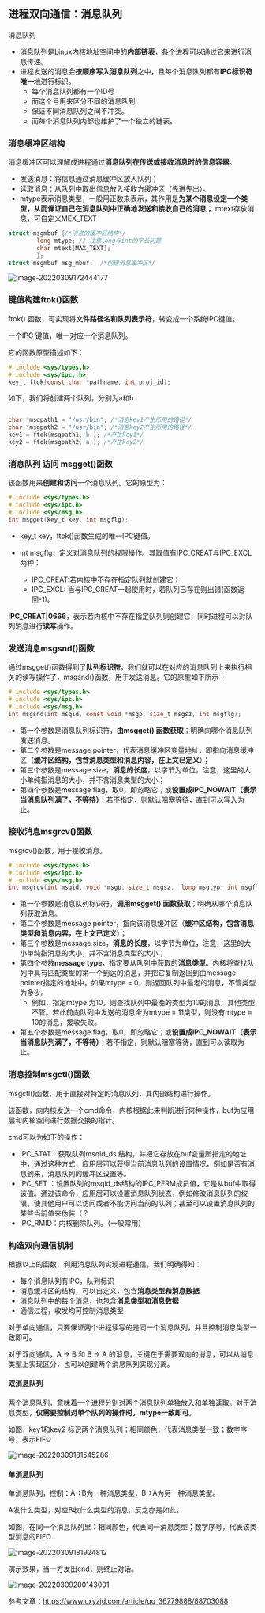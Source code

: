 ## 进程双向通信：消息队列



消息队列

* 消息队列是Linux内核地址空间中的**内部链表**，各个进程可以通过它来进行消息传递。
* 进程发送的消息会**按顺序写入消息队列**之中，且每个消息队列都有**IPC标识符唯一**地进行标识。
  * 每个消息队列都有一个ID号
  * 而这个号用来区分不同的消息队列
  * 保证不同消息队列之间不冲突。
  * 而每个消息队列内部也维护了一个独立的链表。



### 消息缓冲区结构

消息缓冲区可以理解成进程通过**消息队列在传送或接收消息时的信息容器**。

* 发送消息：将信息通过消息缓冲区放入队列；
* 读取消息：从队列中取出信息放入接收方缓冲区（先进先出）。
* mtype表示消息类型，一般用正数来表示，其作用是**为某个消息设定一个类型，从而保证自己在消息队列中正确地发送和接收自己的消息**；
  mtext存放消息，可自定义MEX_TEXT

```c
struct msgmbuf {/*消息的缓冲区结构*/
		long mtype; // 注意long与int的字长问题
		char mtext[MAX_TEXT];
		};
struct msgmbuf msg_mbuf;  /*创建消息缓冲区*/ 
```

![image-20220309172444177](https://github.com/ppphhhleo/Linux_Network/blob/main/pics/exp2/image-20220309172444177.png)

### 键值构建ftok()函数


ftok() 函数，可实现将**文件路径名和队列表示符**，转变成一个系统IPC键值。

一个IPC 键值，唯一对应一个消息队列。

它的函数原型描述如下：

```c
# include <sys/types.h>
# include <sys/ipc,.h>
key_t ftok(const char *pathname, int proj_id);
```

如下，我们将创建两个队列，分别为a和b

```c

char *msgpath1 = "/usr/bin"; /*消息key1产生所用的路径*/
char *msgpath2 = "/usr/bin"; /*消息key2产生所用的路径*/
key1 = ftok(msgpath1,'b'); /*产生key1*/
key2 = ftok(msgpath2,'a'); /*产生key2*/
```



### 消息队列 访问 msgget()函数

该函数用来**创建和访问**一个消息队列。它的原型为：

```c
# include <sys/types.h>
# include <sys/ipc.h>
# include <sys/msg,h>
int msgget(key_t key, int msgflg);
```

* key_t key，ftok()函数生成的唯一IPC键值。

* int msgflg，定义对消息队列的权限操作。其取值有IPC_CREAT与IPC_EXCL两种：
  * IPC_CREAT:若内核中不存在指定队列就创建它；
  * IPC_EXCL: 当与IPC_CREAT一起使用时，若队列已存在则出错(函数返回-1)。

**IPC_CREAT|0666**，表示若内核中不存在指定队列则创建它，同时进程可以对队列消息进行**读写**操作。

### 发送消息msgsnd()函数

通过msgget()函数得到了**队列标识符**，我们就可以在对应的消息队列上来执行相关的读写操作了，msgsnd()函数，用于发送消息。它的原型如下所示：

```c
# include <sys/types.h>
# include <sys/ipc.h>
# include <sys/msg,h>
int msgsnd(int msqid, const void *msgp, size_t msgsz, int msgflg);
```

* 第一个参数是消息队列标识符，**由msgget() 函数获取**；明确向哪个消息队列发送消息。
* 第二个参数是message pointer，代表消息缓冲区变量地址，即指向消息缓冲区（**缓冲区结构，包含消息类型和消息内容，在上文已定义**）；
* 第三个参数是message size，**消息的长度**，以字节为单位，注意，这里的大小单纯指消息的大小，并不含消息类型的大小；
* 第四个参数是message flag，取0，即忽略它；或**设置成IPC_NOWAIT（表示当消息队列满了，不等待）**；若不指定，则默认阻塞等待，直到可以写入为止。

### 接收消息msgrcv()函数

msgrcv()函数，用于接收消息。

```c
# include <sys/types.h>
# include <sys/ipc.h>
# include <sys/msg,h>
int msgrcv(int msqid, void *msgp, size_t msgsz,  long msgtyp, int msgflg);
```

* 第一个参数是消息队列标识符，**调用msgget() 函数获取**；明确从哪个消息队列获取消息。
* 第二个参数是message pointer，指向该消息缓冲区（**缓冲区结构，包含消息类型和消息内容，在上文已定义**）；
* 第三个参数是message size，**消息的长度**，以字节为单位，注意，这里的大小单纯指消息的大小，并不含消息类型的大小；
* 第四个参数**message type**，指定要从队列中获取的**消息类型**。内核将查找队列中具有匹配类型的第一个到达的消息，并把它复制返回到由message pointer指定的地址中。如果mtype = 0，则返回队列中最老的消息，不管类型为多少。
  * 例如，指定mtype 为10，则查找队列中最晚的类型为10的消息，其他类型不管。若此前向队列中发送的消息全为mtype = 11类型，则没有mtype = 10的消息，接收失败。
* 第五个参数是message flag，取0，即忽略它；或**设置成IPC_NOWAIT（表示当消息队列满了，不等待）**；若不指定，则默认阻塞等待，直到可以读取为止。

### 消息控制msgctl()函数

msgctl()函数，用于直接对特定的消息队列，其内部结构进行操作。

该函数，向内核发送一个cmd命令，内核根据此来判断进行何种操作，buf为应用层和内核空间进行数据交换的指针。

cmd可以为如下的操作：

* IPC_STAT：获取队列msqid_ds 结构，并把它存放在buf变量所指定的地址中，通过这种方式，应用层可以获得当前消息队列的设置情况，例如是否有消息到来，消息队列的缓冲区设置等。
* IPC_SET ：设置队列的msqid_ds结构的IPC_PERM成员值，它是从buf中取得该值。通过该命令，应用层可以设置消息队列状态，例如修改消息队列的权限，使其他用户可以访问或者不能访问当前的队列；甚至可以设置消息队列的某些当前值来伪装（？
* IPC_RMID：内核删除队列。（一般常用）

### 构造双向通信机制

根据以上的函数，利用消息队列实现进程通信，我们明确得知：

* 每个消息队列有IPC，队列标识
* 消息缓冲区的结构，可以自定义，包含**消息类型和消息数据**
* 消息队列中的每个消息，也包含**消息类型和消息数据**
* 通信过程，收发均可控制消息类型

对于单向通信，只要保证两个进程读写的是同一个消息队列，并且控制消息类型一致即可。

对于双向通信，A -> B 和 B -> A 的消息，关键在于需要双向的消息，可以从消息类型上实现区分，也可以创建两个消息队列实现分离。

#### 双消息队列

两个消息队列，意味着一个进程分别对两个消息队列单独放入和单独读取。对于消息类型，**仅需要控制对单个队列的操作时，mtype一致即可**。

如图，key1和key2 标识两个消息队列；相同颜色，代表消息类型一致；数字序号，表示FIFO

![image-20220309181545286](https://github.com/ppphhhleo/Linux_Network/blob/main/pics/exp2/image-20220309181545286.png)



#### 单消息队列

单消息队列，控制：A->B为一种消息类型，B->A为另一种消息类型。

A发什么类型，对应B收什么类型的消息。反之亦是如此。

如图，在同一个消息队列里：相同颜色，代表同一消息类型；数字序号，代表该类型消息的FIFO

![image-20220309181924812](https://github.com/ppphhhleo/Linux_Network/blob/main/pics/exp2/image-20220309181924812.png)





演示效果，当一方发出end，则终止对话。

![image-20220309200143001](https://github.com/ppphhhleo/Linux_Network/blob/main/pics/exp2/image-20220309200143001.png)



参考文章：https://www.cxyzjd.com/article/qq_36779888/88703088 
